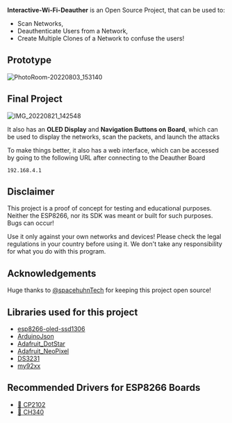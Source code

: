**Interactive-Wi-Fi-Deauther** is an Open Source Project, that can be used to:
* Scan Networks, 
* Deauthenticate Users from a Network, 
* Create Multiple Clones of a Network to confuse the users!

## Prototype
![PhotoRoom-20220803_153140](https://user-images.githubusercontent.com/109020327/185783315-f148e935-a878-45a2-ae69-937348c775c0.png)

## Final Project
![IMG_20220821_142548](https://user-images.githubusercontent.com/109020327/185783605-c195a615-c6ca-43fb-9f89-b7674f87dc0e.png)


It also has an **OLED Display** and **Navigation Buttons on Board**, which can be used to display the networks, scan the packets, and launch the attacks

To make things better, it also has a web interface, which can be accessed by going to the following URL after connecting to the Deauther Board
```
192.168.4.1
```
## Disclaimer

This project is a proof of concept for testing and educational purposes.
Neither the ESP8266, nor its SDK was meant or built for such purposes. Bugs can occur!

Use it only against your own networks and devices!
Please check the legal regulations in your country before using it.
We don't take any responsibility for what you do with this program.

## Acknowledgements

Huge thanks to [@spacehuhnTech](https://github.com/SpacehuhnTech) for keeping this project open source!

## Libraries used for this project
* [esp8266-oled-ssd1306](https://github.com/ThingPulse/esp8266-oled-ssd1306)
* [ArduinoJson](https://github.com/bblanchon/ArduinoJson)
* [Adafruit_DotStar](https://github.com/adafruit/Adafruit_DotStar)
* [Adafruit_NeoPixel](https://github.com/adafruit/Adafruit_NeoPixel)
* [DS3231](https://github.com/NorthernWidget/DS3231)
* [my92xx](https://github.com/xoseperez/my92xx)

## Recommended Drivers for ESP8266 Boards
* [💾 CP2102](https://www.silabs.com/developers/usb-to-uart-bridge-vcp-drivers?tab=downloads)
* [💾 CH340](https://sparks.gogo.co.nz/ch340.html)
